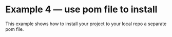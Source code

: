 # Example 4 — use pom file to install

This example shows how to install your project to your local repo a separate pom file.

